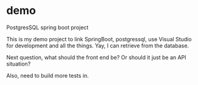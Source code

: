 # demo
 PostgresSQL spring boot project

 This is my demo project to link SpringBoot, postgressql, use Visual Studio for development and all the things.  Yay, I can retrieve from the database.

 Next question, what should the front end be? Or should it just be an API situation?

 Also, need to build more tests in.  
